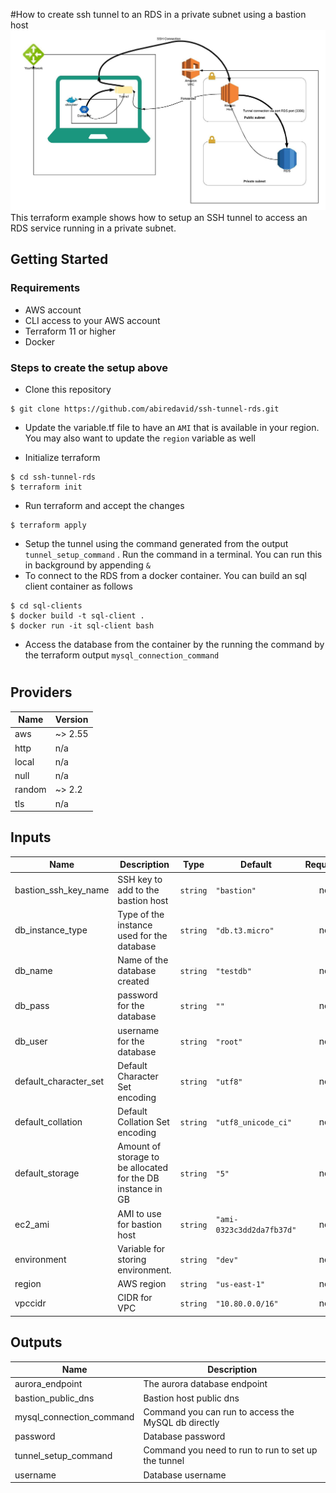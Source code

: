 #How to create ssh tunnel to an RDS in a private subnet using a bastion host 
![](RDS-SSH-Tunnel.jpeg)
This terraform example shows how to setup an SSH tunnel to access an RDS service running in a private subnet. 

## Getting Started
### Requirements
* AWS account 
* CLI access to your AWS account
* Terraform 11 or higher
* Docker 

### Steps to create the setup above
* Clone this repository 
```
$ git clone https://github.com/abiredavid/ssh-tunnel-rds.git
```
* Update the variable.tf file to have an `AMI` that is available in your region. You may also want to update the `region` variable as well

* Initialize terraform
```
$ cd ssh-tunnel-rds
$ terraform init
```
* Run terraform and accept the changes
```
$ terraform apply
```
* Setup the tunnel using the command generated from the output `tunnel_setup_command` . Run the command in a terminal. You can run this in background by appending `&`
* To connect to the RDS from a docker container. You can build an sql client container as follows
```
$ cd sql-clients
$ docker build -t sql-client .
$ docker run -it sql-client bash
```
* Access the database from the container by the running the command by the terraform output `mysql_connection_command`


#
#

## Providers

| Name | Version |
|------|---------|
| aws | ~> 2.55 |
| http | n/a |
| local | n/a |
| null | n/a |
| random | ~> 2.2 |
| tls | n/a |

## Inputs

| Name | Description | Type | Default | Required |
|------|-------------|------|---------|:-----:|
| bastion\_ssh\_key\_name | SSH key to add to the bastion host | `string` | `"bastion"` | no |
| db\_instance\_type | Type of the instance used for the database | `string` | `"db.t3.micro"` | no |
| db\_name | Name of the database created | `string` | `"testdb"` | no |
| db\_pass | password for the database | `string` | `""` | no |
| db\_user | username for the database | `string` | `"root"` | no |
| default\_character\_set | Default Character Set encoding | `string` | `"utf8"` | no |
| default\_collation | Default Collation Set encoding | `string` | `"utf8_unicode_ci"` | no |
| default\_storage | Amount of storage to be allocated for the DB instance in GB | `string` | `"5"` | no |
| ec2\_ami | AMI to use for bastion host | `string` | `"ami-0323c3dd2da7fb37d"` | no |
| environment | Variable for storing environment. | `string` | `"dev"` | no |
| region | AWS region | `string` | `"us-east-1"` | no |
| vpccidr | CIDR for VPC | `string` | `"10.80.0.0/16"` | no |

## Outputs

| Name | Description |
|------|-------------|
| aurora\_endpoint | The aurora database endpoint |
| bastion\_public\_dns | Bastion host public dns |
| mysql\_connection\_command | Command you can run to access the MySQL db directly |
| password | Database password |
| tunnel\_setup\_command | Command you need to run to run to set up the tunnel |
| username | Database username |